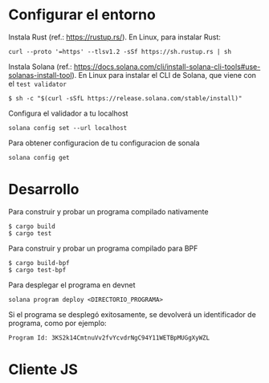 # Configurar el entorno

Instala Rust (ref.: https://rustup.rs/). En Linux, para instalar Rust:
```
curl --proto '=https' --tlsv1.2 -sSf https://sh.rustup.rs | sh
```

Instala Solana (ref.: https://docs.solana.com/cli/install-solana-cli-tools#use-solanas-install-tool). En Linux para instalar el CLI de Solana, que viene con el `test validator`
```
$ sh -c "$(curl -sSfL https://release.solana.com/stable/install)"
```
Configura el validador a tu localhost 
```
solana config set --url localhost
```

Para obtener configuracion de tu configuracion de sonala
```
solana config get
```

# Desarrollo

Para construir y probar un programa compilado nativamente
```
$ cargo build
$ cargo test
```

Para construir y probar un programa compilado para BPF
```
$ cargo build-bpf
$ cargo test-bpf
```

Para desplegar el programa en devnet
```
solana program deploy <DIRECTORIO_PROGRAMA>
```

Si el programa se desplegó exitosamente, se devolverá un identificador de programa, como por ejemplo:
```
Program Id: 3KS2k14CmtnuVv2fvYcvdrNgC94Y11WETBpMUGgXyWZL
```


# Cliente JS
